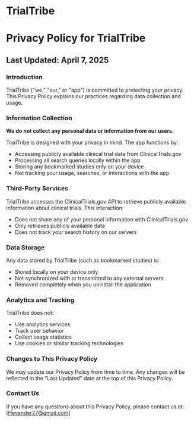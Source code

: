 # TrialTribe

# Privacy Policy for TrialTribe

## Last Updated: April 7, 2025

### Introduction

TrialTribe ("we," "our," or "app") is committed to protecting your privacy. This Privacy Policy explains our practices regarding data collection and usage.

### Information Collection

**We do not collect any personal data or information from our users.**

TrialTribe is designed with your privacy in mind. The app functions by:
- Accessing publicly available clinical trial data from ClinicalTrials.gov
- Processing all search queries locally within the app
- Storing any bookmarked studies only on your device
- Not tracking your usage, searches, or interactions with the app

### Third-Party Services

TrialTribe accesses the ClinicalTrials.gov API to retrieve publicly available information about clinical trials. This interaction:
- Does not share any of your personal information with ClinicalTrials.gov
- Only retrieves publicly available data
- Does not track your search history on our servers

### Data Storage

Any data stored by TrialTribe (such as bookmarked studies) is:
- Stored locally on your device only
- Not synchronized with or transmitted to any external servers
- Removed completely when you uninstall the application

### Analytics and Tracking

TrialTribe does not:
- Use analytics services
- Track user behavior
- Collect usage statistics
- Use cookies or similar tracking technologies

### Changes to This Privacy Policy

We may update our Privacy Policy from time to time. Any changes will be reflected in the "Last Updated" date at the top of this Privacy Policy.

### Contact Us

If you have any questions about this Privacy Policy, please contact us at:
[Hevander27@gmail.com]
